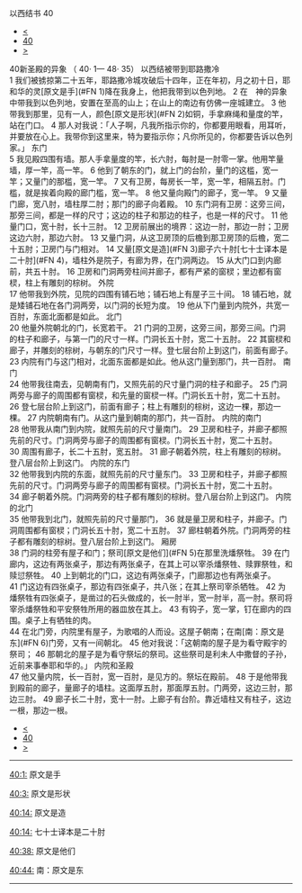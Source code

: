 ﻿





 以西结书 40




* [<](bible/EZK39.md)
* [40](bible/EZK.md)
* [>](bible/EZK41.md)



 
40新圣殿的异象 （
40·
1—
48·
35） 以西结被带到耶路撒冷  
1 我们被掳掠第二十五年，耶路撒冷城攻破后十四年，正在年初，月之初十日，耶和华的灵[原文是手](#FN
1)降在我身上，他把我带到以色列地。 
2 在　神的异象中带我到以色列地，安置在至高的山上；在山上的南边有仿佛一座城建立。 
3 他带我到那里，见有一人，颜色[原文是形状](#FN
2)如铜，手拿麻绳和量度的竿，站在门口。 
4 那人对我说：「人子啊，凡我所指示你的，你都要用眼看，用耳听，并要放在心上。我带你到这里来，特为要指示你；凡你所见的，你都要告诉以色列家。」 东门  
5 我见殿四围有墙。那人手拿量度的竿，长六肘，每肘是一肘零一掌。他用竿量墙，厚一竿，高一竿。 
6 他到了朝东的门，就上门的台阶，量门的这槛，宽一竿；又量门的那槛，宽一竿。 
7 又有卫房，每房长一竿，宽一竿，相隔五肘。门槛，就是挨着向殿的廊门槛，宽一竿。 
8 他又量向殿门的廊子，宽一竿。 
9 又量门廊，宽八肘，墙柱厚二肘；那门的廊子向着殿。 
10 东门洞有卫房：这旁三间，那旁三间，都是一样的尺寸；这边的柱子和那边的柱子，也是一样的尺寸。 
11 他量门口，宽十肘，长十三肘。 
12 卫房前展出的境界：这边一肘，那边一肘；卫房这边六肘，那边六肘。 
13 又量门洞，从这卫房顶的后檐到那卫房顶的后檐，宽二十五肘；卫房门与门相对。 
14 又量[原文是造](#FN
3)廊子六十肘[七十士译本是二十肘](#FN
4)，墙柱外是院子，有廊为界，在门洞两边。 
15 从大门口到内廊前，共五十肘。 
16 卫房和门洞两旁柱间并廊子，都有严紧的窗棂；里边都有窗棂，柱上有雕刻的棕树。 外院  
17 他带我到外院，见院的四围有铺石地；铺石地上有屋子三十间。 
18 铺石地，就是矮铺石地在各门洞两旁，以门洞的长短为度。 
19 他从下门量到内院外，共宽一百肘，东面北面都是如此。 北门  
20 他量外院朝北的门，长宽若干。 
21 门洞的卫房，这旁三间，那旁三间。门洞的柱子和廊子，与第一门的尺寸一样。门洞长五十肘，宽二十五肘。 
22 其窗棂和廊子，并雕刻的棕树，与朝东的门尺寸一样。登七层台阶上到这门，前面有廊子。 
23 内院有门与这门相对，北面东面都是如此。他从这门量到那门，共一百肘。 南门  
24 他带我往南去，见朝南有门，又照先前的尺寸量门洞的柱子和廊子。 
25 门洞两旁与廊子的周围都有窗棂，和先量的窗棂一样。门洞长五十肘，宽二十五肘。 
26 登七层台阶上到这门，前面有廊子；柱上有雕刻的棕树，这边一棵，那边一棵。 
27 内院朝南有门。从这门量到朝南的那门，共一百肘。 内院的南门  
28 他带我从南门到内院，就照先前的尺寸量南门。 
29 卫房和柱子，并廊子都照先前的尺寸。门洞两旁与廊子的周围都有窗棂。门洞长五十肘，宽二十五肘。 
30 周围有廊子，长二十五肘，宽五肘。 
31 廊子朝着外院，柱上有雕刻的棕树。登八层台阶上到这门。 内院的东门  
32 他带我到内院的东面，就照先前的尺寸量东门。 
33 卫房和柱子，并廊子都照先前的尺寸。门洞两旁与廊子的周围都有窗棂。门洞长五十肘，宽二十五肘。 
34 廊子朝着外院。门洞两旁的柱子都有雕刻的棕树。登八层台阶上到这门。 内院的北门  
35 他带我到北门，就照先前的尺寸量那门， 
36 就是量卫房和柱子，并廊子。门洞周围都有窗棂；门洞长五十肘，宽二十五肘。 
37 廊柱朝着外院。门洞两旁的柱子都有雕刻的棕树。登八层台阶上到这门。 厢房  
38 门洞的柱旁有屋子和门；祭司[原文是他们](#FN
5)在那里洗燔祭牲。 
39 在门廊内，这边有两张桌子，那边有两张桌子，在其上可以宰杀燔祭牲、赎罪祭牲，和赎愆祭牲。 
40 上到朝北的门口，这边有两张桌子，门廊那边也有两张桌子。 
41 门这边有四张桌子，那边有四张桌子，共八张；在其上祭司宰杀牺牲。 
42 为燔祭牲有四张桌子，是凿过的石头做成的，长一肘半，宽一肘半，高一肘。祭司将宰杀燔祭牲和平安祭牲所用的器皿放在其上。 
43 有钩子，宽一掌，钉在廊内的四围。桌子上有牺牲的肉。  
44 在北门旁，内院里有屋子，为歌唱的人而设。这屋子朝南；在南[南：原文是东](#FN
6)门旁，又有一间朝北。 
45 他对我说：「这朝南的屋子是为看守殿宇的祭司； 
46 那朝北的屋子是为看守祭坛的祭司。这些祭司是利未人中撒督的子孙，近前来事奉耶和华的。」 内院和圣殿  
47 他又量内院，长一百肘，宽一百肘，是见方的。祭坛在殿前。 
48 于是他带我到殿前的廊子，量廊子的墙柱。这面厚五肘，那面厚五肘。门两旁，这边三肘，那边三肘。 
49 廊子长二十肘，宽十一肘。上廊子有台阶。靠近墙柱又有柱子，这边一根，那边一根。 
* [<](bible/EZK39.md)
* [40](bible/EZK.md)
* [>](bible/EZK41.md)





---


[40:1:](#V1)
原文是手


[40:3:](#V3)
原文是形状


[40:14:](#V14)
原文是造


[40:14:](#V14)
七十士译本是二十肘


[40:38:](#V38)
原文是他们


[40:44:](#V44)
南：原文是东




---









